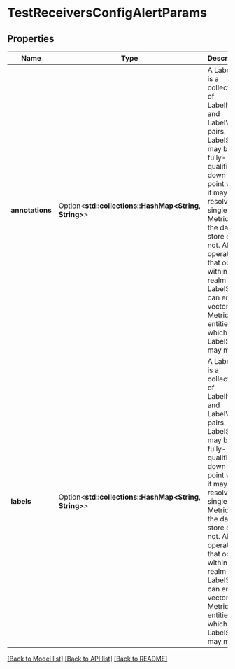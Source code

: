 # TestReceiversConfigAlertParams

## Properties

Name | Type | Description | Notes
------------ | ------------- | ------------- | -------------
**annotations** | Option<**std::collections::HashMap<String, String>**> | A LabelSet is a collection of LabelName and LabelValue pairs.  The LabelSet may be fully-qualified down to the point where it may resolve to a single Metric in the data store or not.  All operations that occur within the realm of a LabelSet can emit a vector of Metric entities to which the LabelSet may match. | [optional]
**labels** | Option<**std::collections::HashMap<String, String>**> | A LabelSet is a collection of LabelName and LabelValue pairs.  The LabelSet may be fully-qualified down to the point where it may resolve to a single Metric in the data store or not.  All operations that occur within the realm of a LabelSet can emit a vector of Metric entities to which the LabelSet may match. | [optional]

[[Back to Model list]](../README.md#documentation-for-models) [[Back to API list]](../README.md#documentation-for-api-endpoints) [[Back to README]](../README.md)


